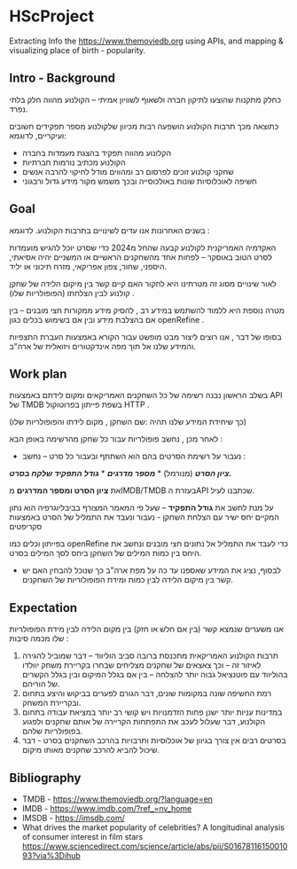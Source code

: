 # HScProject
Extracting Info the https://www.themoviedb.org using APIs, and mapping & visualizing place of birth - popularity.
 ## Intro - Background
כחלק מתקנות שהוצעו לתיקון חברה ולשאוף לשוויון אמיתי – הקולנוע מהווה חלק בלתי נפרד. 

כתוצאה מכך תרבות הקולנוע הושפעה רבות מכיוון שלקולנוע מספר תפקידים חשובים ועיקריים, לדוגמא:
- הקלונוע מהווה תפקיד בהצגת מעמדות בחברה
- הקולנוע מכתיב נורמות חברתיות
- שחקני קולנוע זוכים לפרסום רב ומהווים מודל לחיקוי להרבה אנשים
- חשיפה לאוכלוסיות שונות באולכוסייה ובכך משמש מקור מידע גדול ורבגוני

## Goal

בשנים האחרונות אנו עדים לשינויים בתרבות הקולנוע. לדוגמא :

האקדמיה האמריקנית לקולנוע קבעה שהחל מ2024 כדי שסרט יוכל להגיש מועמדות לסרט הטוב באוסקר –
לפחות אחד מהשחקנים הראשיים או המשניים יהיה אסיאתי, היספני, שחור, צפון אפריקאי, מזרח תיכוני או 
יליד. 

לאור שינויים מסוג זה מטרתינו היא לחקור האם קיים קשר בין מיקום הלידה של שחקן קולנוע לבין הצלחתו (הפופולריות שלו) .

מטרה נוספת היא ללמוד להשתמש במידע רב , להסיק מידע ממקורות חצי מובנים – בין אם בהצלבת מידע ובין אם בשימוש בכלים כגון openRefine .

בסופו של דבר , אנו רוצים ליצור מבט מופשט עבור הקורא באמצעות העברת התצפיות והמידע שלנו אל תוך מפה אינדקטורים ויזואלית של ארה"ב. 

## Work plan

בשלב הראשון נבנה רשימה של כל השחקנים האמריקאים ומקום לידתם באמצעות API של TMDB בשפת פייתון בפרוטוקול HTTP .

(כך שיחידת המידע שלנו תהיה :שם השחקן , מקום לידתו והפופולריות שלו)

לאחר מכן , נחשב פופולריות עבור כל שחקן מהרשימה באופן הבא :

- נעבור על רשימת הסרטים בהם הוא השתתף ובעבור כל סרט – נחשב :

***ציון הסרט*** (מנורמל) * ***מספר מדרגים*** * ***גודל התפקיד שלקח בסרט.***

את **ציון הסרט ומספר המדרגים** מIMDB/TMDB בעזרת הAPI שכתבנו לעיל.
  
על מנת לחשב את **גודל התפקיד** – שעל פי המאמר המצורף בביבליוגרפיה הוא נתון המקיים יחס ישיר עם הצלחת השחקן - נעבור ונעבד את התמליל של הסרט באמצעות סקריפטים 

בפייתון וכלים כמו openRefine כדי לעבד את התמליל אל נתונים חצי מובנים ונחשב את היחס בין כמות המילים של השחקן ביחס לסך המילים בסרט.
  
- לבסוף, נציג את המידע שאספנו עד כה על מפת ארה"ב כך שנוכל להבחין האם יש קשר בין מיקום הלידה לבין כמות ומידת הפופולוריות של השחקנים. 
## Expectation
אנו משערים שנמצא קשר (בין אם חלש או חזק) בין מקום הלידה לבין מידת הפופולריות שלו מכמה סיבות :

1. תרבות הקולנוע האמריקאית מתכנסת ברובה סביב הוליווד – דבר שמוביל להגירה לאיזור זה – וכך צאצאים של שחקנים מצליחים שבחרו בקריירת משחק יוולדו בהוליווד עם פוטנציאל גבוה יותר להצלחה – בין אם בגלל המיקום ובין בגלל הקשרים של הוריהם.
2. רמת החשיפה שונה במקומות שונים, דבר הגורם לפערים בביקוש והיצע בתחום ובקריירת המשחק.
3. במדינות עניות יותר ישנן פחות הזדמנויות ויש קושי רב יותר במציאת עבודה בתחום הקולנוע, דבר שעלול לעכב את התפתחות הקריירה של אותם שחקנים ולפגוע בפופולריות שלהם.
4. בסרטים רבים אין צורך בגיוון של אוכלוסיות ותרבויות בהרכב השחקנים בסרט - דבר שיכול להביא להרכב שחקנים מאותו מיקום.


## Bibliography

- TMDB - https://www.themoviedb.org/?language=en
- IMDB - https://www.imdb.com/?ref_=nv_home
- IMSDB - https://imsdb.com/
- What drives the market popularity of celebrities? A longitudinal analysis of consumer interest in film stars        https://www.sciencedirect.com/science/article/abs/pii/S0167811615001093?via%3Dihub
